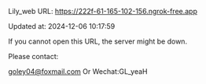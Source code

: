 Lily_web URL: https://222f-61-165-102-156.ngrok-free.app

Updated at: 2024-12-06 10:17:59

If you cannot open this URL, the server might be down.

Please contact: 

goley04@foxmail.com Or Wechat:GL_yeaH